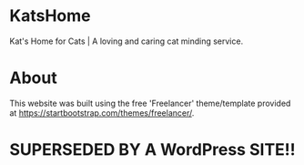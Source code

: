 # KatsHome
Kat's Home for Cats | A loving and caring cat minding service.

# About
This website was built using the free 'Freelancer' theme/template provided at https://startbootstrap.com/themes/freelancer/.

# SUPERSEDED BY A WordPress SITE!! #
